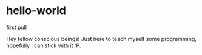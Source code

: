 # hello-world
first pull

Hey fellow conscious beings! 
Just here to teach myself some programming, hopefully I can stick with it :P.

